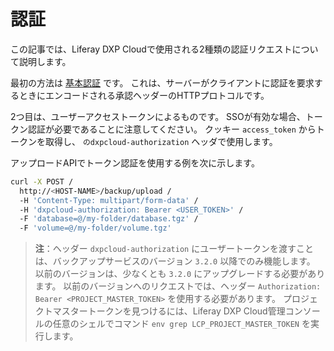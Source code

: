 # 認証

この記事では、Liferay DXP Cloudで使用される2種類の認証リクエストについて説明します。

最初の方法は [基本認証](https://swagger.io/docs/specification/authentication/basic-authentication/) です。 これは、サーバーがクライアントに認証を要求するときにエンコードされる承認ヘッダーのHTTPプロトコルです。

2つ目は、ユーザーアクセストークンによるものです。 SSOが有効な場合、トークン認証が必要であることに注意してください。 クッキー `access_token` からトークンを取得し、 `のdxpcloud-authorization` ヘッダで使用します。

アップロードAPIでトークン認証を使用する例を次に示します。

``` bash
curl -X POST /
  http://<HOST-NAME>/backup/upload /
  -H 'Content-Type: multipart/form-data' /
  -H 'dxpcloud-authorization: Bearer <USER_TOKEN>' /
  -F 'database=@/my-folder/database.tgz' /
  -F 'volume=@/my-folder/volume.tgz'
```

> **注**：ヘッダー `dxpcloud-authorization` にユーザートークンを渡すことは、バックアップサービスのバージョン `3.2.0` 以降でのみ機能します。 以前のバージョンは、少なくとも `3.2.0` にアップグレードする必要があります。 以前のバージョンへのリクエストでは、ヘッダー `Authorization: Bearer <PROJECT_MASTER_TOKEN>` を使用する必要があります。 プロジェクトマスタートークンを見つけるには、Liferay DXP Cloud管理コンソールの任意のシェルでコマンド `env grep LCP_PROJECT_MASTER_TOKEN` を実行します。
